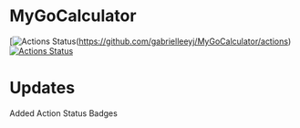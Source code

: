 # MyGoCalculator
[![Actions Status](https://github.com/gabrielleeyj/MyGoCalculator/workflows/Test%20Go/badge.svg)(https://github.com/gabrielleeyj/MyGoCalculator/actions)
[![Actions Status](https://github.com/gabrielleeyj/MyGoCalculator/workflows/README%20Info%20Update/badge.svg)](https://github.com/gabrielleeyj/MyGoCalculator/actions)

# Updates

Added Action Status Badges
